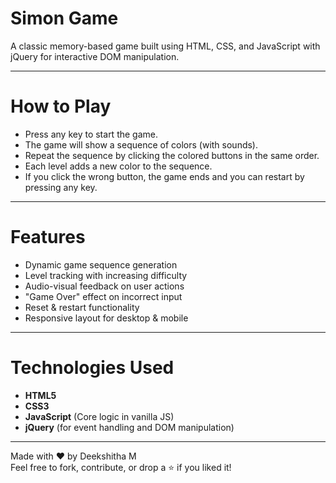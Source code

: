 # Simon Game

A classic memory-based game built using HTML, CSS, and JavaScript with jQuery for interactive DOM manipulation.

---

# How to Play

- Press any key to start the game.
- The game will show a sequence of colors (with sounds).
- Repeat the sequence by clicking the colored buttons in the same order.
- Each level adds a new color to the sequence.
- If you click the wrong button, the game ends and you can restart by pressing any key.

---

# Features

- Dynamic game sequence generation
- Level tracking with increasing difficulty
- Audio-visual feedback on user actions
- "Game Over" effect on incorrect input
- Reset & restart functionality
- Responsive layout for desktop & mobile

---

# Technologies Used

- **HTML5**
- **CSS3**
- **JavaScript** (Core logic in vanilla JS)
- **jQuery** (for event handling and DOM manipulation)

---
Made with ❤️ by Deekshitha M  
Feel free to fork, contribute, or drop a ⭐ if you liked it!
